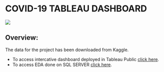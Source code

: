 # COVID-19 TABLEAU DASHBOARD
![](https://github.com/N-I-TI-N/PortfolioProjects/blob/main/COVID_19_Tableau_Dashboard/Dashboard.png)

## Overview:
The data for the project has been downloaded from Kaggle.

- To access intercative dashboard deployed in Tableau Public [click here](https://public.tableau.com/app/profile/nitin.verma1940/viz/Covid-19Dashboard_16901531572430/Dashboard1?publish=yes).
- To access EDA done on SQL SERVER [click here](https://github.com/N-I-TI-N/PortfolioProjects/blob/main/COVID_19_Tableau_Dashboard/COVID_data_EDA.sql).
